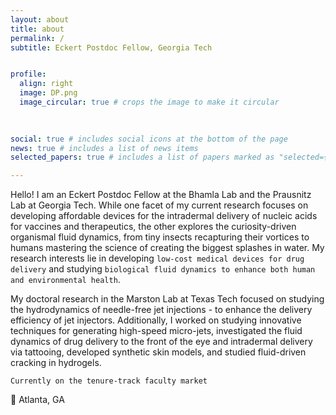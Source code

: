 ```yaml
---
layout: about
title: about
permalink: /
subtitle: Eckert Postdoc Fellow, Georgia Tech


profile:
  align: right
  image: DP.png
  image_circular: true # crops the image to make it circular
  
  

social: true # includes social icons at the bottom of the page
news: true # includes a list of news items
selected_papers: true # includes a list of papers marked as "selected={true}"

---
```






Hello! I am an Eckert Postdoc Fellow at the Bhamla Lab and the Prausnitz Lab at Georgia Tech. While one facet of my current research focuses on developing affordable devices for the intradermal delivery of nucleic acids for vaccines and therapeutics, the other explores the curiosity-driven organismal fluid dynamics, from tiny insects recapturing their vortices to humans mastering the science of creating the biggest splashes in water. My research interests lie in developing `low-cost medical devices for drug delivery` and studying `biological fluid dynamics to enhance both human and environmental health`. 

My doctoral research in the Marston Lab at Texas Tech focused on studying the hydrodynamics of needle-free jet injections - to enhance the delivery efficiency of jet injectors. Additionally, I worked on studying innovative techniques for generating high-speed micro-jets, investigated the fluid dynamics of drug delivery to the front of the eye and intradermal delivery via tattooing, developed synthetic skin models, and studied fluid-driven cracking in hydrogels.


`Currently on the tenure-track faculty market`

:round_pushpin: Atlanta, GA


